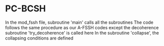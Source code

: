 # PC-BCSH
In the mod_fssh file, subroutine 'main' calls all the subroutines
The code follows the same procedure as our A-FSSH codes except the decoherence subroutine 'try_decoherence' is called here
In the subroutine 'collapse', the collapsing conditions are defined
